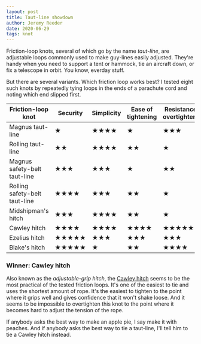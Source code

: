 ```yaml
---
layout: post
title: Taut-line showdown
author: Jeremy Reeder
date: 2020-06-29
tags: knot
---
```


Friction-loop knots, several of which go by the name _taut-line_, are
adjustable loops commonly used to make guy-lines easily adjusted. They're handy
when you need to support a tent or hammock, tie an aircraft down, or fix a
telescope in orbit. You know, everday stuff.

But there are several variants. Which friction loop works best? I tested eight
such knots by repeatedly tying loops in the ends of a parachute cord and noting
which end slipped first.

| Friction-loop knot            | Security   | Simplicity | Ease of tightening | Resistance to overtightening |
|-------------------------------|------------|------------|--------------------|------------------------------|
| Magnus taut-line              | ★          | ★★★★       | ★                  | ★★★                          |
| Rolling taut-line             | ★★         | ★★★★       | ★★                 | ★                            |
| Magnus safety-belt taut-line  | ★★★        | ★★★        | ★                  | ★★                           |
| Rolling safety-belt taut-line | ★★★★       | ★★★        | ★★                 | ★                            |
| Midshipman's hitch            | ★★★        | ★★★★       | ★★                 | ★                            |
| Cawley hitch                  | ★★★★       | ★★★★       | ★★★★               | ★★★★★                        |
| Ezelius hitch                 | ★★★★★      | ★★★        | ★★★                | ★★★                          |
| Blake's hitch                 | ★★★★★      | ★          | ★★                 | ★★★★                         |


### Winner: Cawley hitch

Also known as the _adjustable-grip hitch_, the [Cawley hitch][cawley-hitch]
seems to be the most practical of the tested friction loops. It's one of the
easiest to tie and uses the shortest amount of rope. It's the easiest to
tighten to the point where it grips well and gives confidence that it won't
shake loose. And it seems to be impossible to overtighten this knot to the
point where it becomes hard to adjust the tension of the rope.

If anybody asks the best way to make an apple pie, I say make it with peaches.
And if anybody asks the best way to tie a taut-line, I'll tell him to tie a
Cawley hitch instead.


[cawley-hitch]: https://en.wikipedia.org/wiki/Adjustable_grip_hitch
